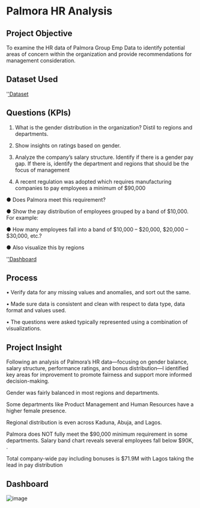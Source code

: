 # Palmora HR Analysis

## Project Objective
To examine the HR data of Palmora Group Emp Data to identify potential areas of concern within the organization and provide recommendations for management consideration.

## Dataset Used
'<a href="https://github.com/Marryah007/Palmora-Group-Emp-Analysis/blob/main/PROJECT%20REPORT.pbix">'Dataset <a/>

## Questions (KPIs)
1. What is the gender distribution in the organization? Distil to regions and departments.

2. Show insights on ratings based on gender. 

3. Analyze the company’s salary structure. Identify if there is a gender pay gap. If there is, identify the department and regions that should be the focus of management

4. A recent regulation was adopted which requires manufacturing companies to pay employees a minimum of $90,000 

 ● Does Palmora meet this requirement? 

 ● Show the pay distribution of employees grouped by a band of $10,000. For example:

 ● How many employees fall into a band of $10,000 – $20,000, $20,000 – $30,000, etc.? 

 ● Also visualize this by regions


'<a href="https://github.com/Marryah007/Palmora-Group-Emp-Analysis/blob/main/Screenshot%202025-07-05%20135739.png">'Dashboard<a/>



## Process

•	Verify data for any missing values and anomalies, and sort out the same.

•	Made sure data is consistent and clean with respect to data type, data format and values used.

•	The questions were asked typically represented using a combination of visualizations.


## Project Insight

Following an analysis of Palmora’s HR data—focusing on gender balance, salary structure, performance ratings, and bonus distribution—I identified key areas for improvement to promote fairness and support more informed decision-making.

Gender was fairly balanced in most regions and departments.

Some departments like Product Management and Human Resources have a higher female presence.

Regional distribution is even across Kaduna, Abuja, and Lagos.

Palmora does NOT fully meet the $90,000 minimum requirement in some departments.
Salary band chart reveals several employees fall below $90K, .
 
Total company-wide pay including bonuses is $71.9M with Lagos taking the lead in pay distribution

## Dashboard
![image](https://github.com/user-attachments/assets/050eb4f1-f56a-4ab7-afd6-3c88a456516e)




